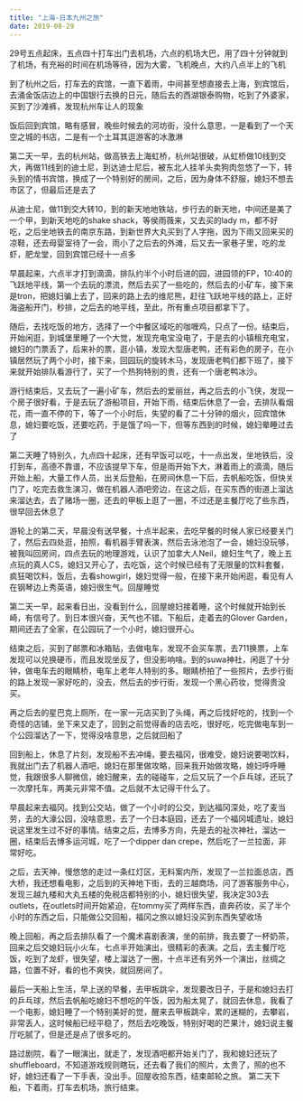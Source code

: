 ```yaml
---
title: "上海-日本九州之旅"
date: 2019-08-29
---
```


29号五点起床，五点四十打车出门去机场，六点的机场大巴，用了四十分钟就到了机场，有充裕的时间在机场等待，因为大雾，飞机晚点，大约八点半上的飞机

到了杭州之后，打车去的宾馆，一直下着雨，中间甚至想直接去上海，到宾馆后，去涌金饭店边上的中国银行去换的日元，随后去的西湖银泰购物，吃到了外婆家，买到了沙滩裤，发现杭州车让人的现象

饭后回到宾馆，略有感冒，晚些时候去的河坊街，没什么意思，一是看到了一个天空之城的书店，二是有一个土耳其逗游客的冰激淋

第二天一早，去的杭州站，做高铁去上海虹桥，杭州站很破，从虹桥做10线到交大，再做11线到的迪士尼，到达迪士尼后，被东北人挂羊头卖狗肉忽悠了一下，转头到的情书宾馆，换成了一个特别好的房间，之后，因为身体不舒服，媳妇不想去市区了，但最后还是去了

从迪士尼，做11到交大转10，到的新天地地铁站，步行去的新天地，中间还是美了一个甲，到新天地吃的shake shack，等侯雨薇来，又去买的lady m，都不好吃，之后坐地铁去的南京东路，到新世界大丸买到了人字拖，因为下雨又回来买的凉鞋，还去母婴室待了一会，雨小了之后去的外滩，后又去一家巷子里，吃的龙虾，肥龙堂，回到宾馆已经十一点多

早晨起来，六点半才打到滴滴，排队约半个小时后进的园，进园领的FP，10:40的飞跃地平线，第一个去玩的漂流，然后去买了一些吃的，然后去的小矿车，接下来是tron，把媳妇骗上去了，回来的路上去的维尼熊，赶往飞跃地平线的路上，正好海盗船开门，秒排，之后去的地平线，至此，所有重点项目都拿下了。

随后，去找吃饭的地方，选择了一个中餐区域吃的咖喱鸡，只点了一份。结束后，开始闲逛，到城堡里睡了一个大觉，发现充电宝没电了，于是去的小镇租充电宝，媳妇的门票丢了，后来补的票，逛小镇，发现大型唐老鸭，还有彩色的房子，在小镇居然玩了两个小时，接下来，回园玩的旋转木马，发现唐老鸭们都下班了，接下来就开始排队看游行了，买了一个热狗特别的贵，还有一个唐老鸭冰沙。

游行结束后，又去玩了一遍小矿车，然后去的爱丽丝，再之后去的小飞侠，发现一个房子很好看，于是去玩了游船项目，开始下雨，结束后休息了一会，去排队看烟花，雨一直不停的下，等了一个小时后，失望的看了二十分钟的烟火，回宾馆休息，媳妇要吃饭，还要吃药，于是饿了吗一下，但等东西到的时候，媳妇晕睡过去了

第二天睡了特别久，九点四十起床，还有早饭可以吃，十一点出发，坐地铁后，没打到车，高德不靠谱，不应该提早下车，但是雨开始下大，淋着雨上的滴滴，随后开始上船，大量工作人员，出关后登船，在房间休息一下后，去帆船吃饭，但快关门了，吃完去救生演习，做在机器人酒吧旁边，在这之后，在买东西的街道上溜达来溜达去，去了赌场一圈，还去的甲板上逛了一圈，不过还是主餐厅吃了些东西，很早回去休息了

游轮上的第二天，早晨没有送早餐，十点半起来，去吃早餐的时候人家已经要关门了，然后去四处逛，拍照，看机器手臂表演，然后去泳池泡了一会，媳妇没玩够，被我叫回房间，四点去玩的地理游戏，认识了加拿大人Neil，媳妇生气了，晚上五点玩的真人CS，媳妇又开心了，去吃饭，这个时候已经有了无限量的饮料套餐，疯狂喝饮料，饭后，去看showgirl，媳妇觉得一般，在接下来开始闲逛，看见有人在钢琴边上秀英语，媳妇很生气。回屋睡觉

第二天一早，起来看日出，没看到什么，回屋媳妇接着睡，这个时候就开始到长崎，有信号了。到日本很兴奋，天气也不错。下船后，走着去的Glover Garden，期间还去了全家，在公园玩了一个小时，媳妇很开心。

结束之后，买到了邮票和冰箱贴，去做电车，发现不会买车票，去711换票，上车发现可以兑换硬币，而且发现坐反了，但没影响啥。到的suwa神社，闲逛了十分钟，做电车去的眼睛桥，电车上老年人特别的多。眼睛桥拍了一些照片，去步行街的路上发现一家好吃的，没去，然后去的步行街，发现一个黑心药妆，觉得贵没买。

再之后去的星巴克上厕所，在一家一元店买到了头绳，再之后找好吃的，找到一个奇怪的店铺，坐下来又走了，回到之前觉得香的店去吃，很好吃，吃完做电车到一个公园溜达了一下，觉得没啥意思，之后就回船了

回到船上，休息了片刻，发现船不去冲绳，要去福冈，很难受，媳妇说要喝饮料，我就出门去了机器人酒吧，媳妇在那里做攻略，回来我开始做攻略，媳妇呼呼睡觉，我跟很多人聊微信，媳妇醒来，去的碰碰车，之后又玩了一个乒乓球，还玩了一次摩托车，两美元非常不值。之后就不太记得干什么了。

早晨起来去福冈。找到公交站，做了一个小时的公交，到达福冈深处，吃了麦当劳，去的大濠公园，没啥意思，去了一个日本庭园，还去了一个福冈城遗址，媳妇说这里发生过不好的事情。结束之后，去博多方向，先是去的祉次神社，溜达一圈，结束后去博多运河城，吃了一个dipper dan crepe，然后吃了一兰拉面，非常好吃。

之后，去天神，慢悠悠的走过一条红灯区，无料案内所，发现了一兰拉面总店，西大桥，我还想看电影，之后到的天神地下街，去的三越商场，问了游客服务中心，发现三越九楼和大丸五楼的免税店都特别的小，媳妇很失望，我决定303去outlets，在outlets时间开始紧迫，在tommy买了两样东西，直奔药妆，买了半个小时的东西之后，只能做公交回船，福冈之旅以媳妇没买到东西失望收场

晚上回船，再之后去排队看了一个魔术喜剧表演，坐的前排，我去要了一杯奶茶，回来之后交媳妇玩小火车，七点半开始演出，很精彩的表演。之后，去主餐厅吃饭，吃到了龙虾，很失望，楼上溜达了一圈，十点半还有另外一个演出，丝绸之路，位置不好，看的也不爽快，就回房间了。

最后一天船上生活，早上送的早餐，去甲板跳伞，发现要改日子，于是和媳妇去打的乒乓球，然后去帆船吃媳妇不想吃的午饭，因为船太晃了，就回去休息，我看了一个电影，媳妇睡了一个特别美好的觉，醒来去甲板跳伞，累的迷糊的，去攀岩，非常丢人，这时候船已经平稳了，然后去吃晚饭，特别好喝的芒果汁，媳妇说主餐厅吃腻了，但是还是点了很多吃的。

路过剧院，看了一眼演出，就走了，发现酒吧都开始关门了，我和媳妇还玩了shuffleboard，不知道游戏规则瞎玩，还去看了我们的照片，太贵了，照的也不好，媳妇还看了一下手表，没出手。回屋收拾东西，结束邮轮之旅。
第二天下船，下着雨，打车去机场，旅行结束。